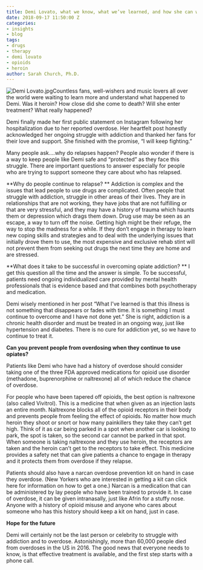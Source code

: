 ```yaml
---
title: Demi Lovato, what we know, what we’ve learned, and how she can win her fight
date: 2018-09-17 11:50:00 Z
categories:
- insights
- blog
tags:
- drugs
- therapy
- demi lovato
- opioids
- heroin
author: Sarah Church, Ph.D.
---
```


![Demi Lovato.jpg](/uploads/Demi%20Lovato.jpg)Countless fans, well-wishers and music lovers all over the world were waiting to learn more and understand what happened to Demi. Was it heroin? How close did she come to death? Will she enter treatment? What really happened?

Demi finally made her first public statement on Instagram following her hospitalization due to her reported overdose. Her heartfelt post honestly acknowledged her ongoing struggle with addiction and thanked her fans for their love and support. She finished with the promise, “I will keep fighting.”

Many people ask….why do relapses happen? People also wonder if there is a way to keep people like Demi safe and “protected” as they face this struggle. There are important questions to answer especially for people who are trying to support someone they care about who has relapsed.

**Why do people continue to relapse?
**
Addiction is complex and the issues that lead people to use drugs are complicated. Often people that struggle with addiction, struggle in other areas of their lives. They are in relationships that are not working, they have jobs that are not fulfilling or that are very stressful, and they may have a history of trauma which haunts them or depression which drags them down. Drug use may be seen as an escape, a way to turn off the noise. Getting high might be their refuge, the way to stop the madness for a while. If they don’t engage in therapy to learn new coping skills and strategies and to deal with the underlying issues that initially drove them to use, the most expensive and exclusive rehab stint will not prevent them from seeking out drugs the next time they are home and are stressed.

**What does it take to be successful in overcoming opiate addiction?
**
I get this question all the time and the answer is simple. To be successful, patients need ongoing individualized care provided by mental health professionals that is evidence based and that combines both psychotherapy and medication.

Demi wisely mentioned in her post “What I’ve learned is that this illness is not something that disappears or fades with time. It is something I must continue to overcome and I have not done yet.” She is right, addiction is a chronic health disorder and must be treated in an ongoing way, just like hypertension and diabetes. There is no cure for addiction yet, so we have to continue to treat it.

**Can you prevent people from overdosing when they continue to use opiates?**

Patients like Demi who have had a history of overdose should consider taking one of the three FDA approved medications for opioid use disorder (methadone, buprenorphine or naltrexone) all of which reduce the chance of overdose.

For people who have been tapered off opioids, the best option is naltrexone (also called Vivitrol). This is a medicine that when given as an injection lasts an entire month. Naltrexone blocks all of the opioid receptors in their body and prevents people from feeling the effect of opioids. No matter how much heroin they shoot or snort or how many painkillers they take they can’t get high. Think of it as car being parked in a spot when another car is looking to park, the spot is taken, so the second car cannot be parked in that spot. When someone is taking naltrexone and they use heroin, the receptors are taken and the heroin can’t get to the receptors to take effect. This medicine provides a safety net that can give patients a chance to engage in therapy and it protects them from overdose if they relapse.

Patients should also have a narcan overdose prevention kit on hand in case they overdose. (New Yorkers who are interested in getting a kit can click here for information on how to get a one.) Narcan is a medication that can be administered by lay people who have been trained to provide it. In case of overdose, it can be given intranasally, just like Afrin for a stuffy nose. Anyone with a history of opioid misuse and anyone who cares about someone who has this history should keep a kit on hand, just in case.

**Hope for the future**

Demi will certainly not be the last person or celebrity to struggle with addiction and to overdose. Astonishingly, more than 60,000 people died from overdoses in the US in 2016. The good news that everyone needs to know, is that effective treatment is available, and the first step starts with a phone call.